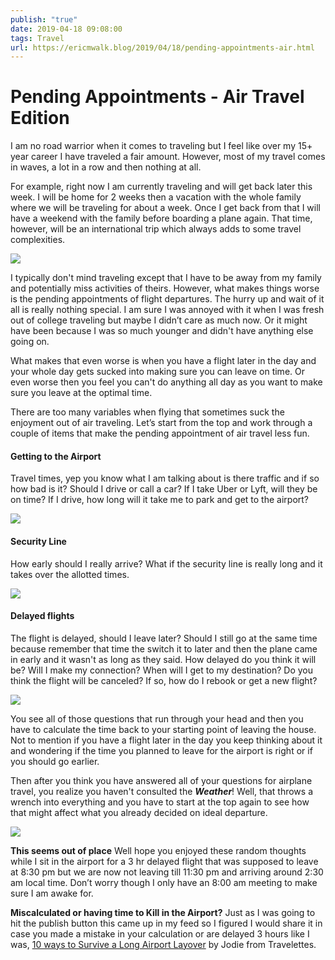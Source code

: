 ```yaml
---
publish: "true"
date: 2019-04-18 09:08:00
tags: Travel
url: https://ericmwalk.blog/2019/04/18/pending-appointments-air.html
---
```


# Pending Appointments - Air Travel Edition

I am no road warrior when it comes to traveling but I feel like over my 15+ year career I have traveled a fair amount. However, most of my travel comes in waves, a lot in a row and then nothing at all.

For example, right now I am currently traveling and will get back later this week. I will be home for 2 weeks then a vacation with the whole family where we will be traveling for about a week. Once I get back from that I will have a weekend with the family before boarding a plane again. That time, however, will be an international trip which always adds to some travel complexities.

![](https://ericmwalk.blog/uploads/2021/57633f4393.jpg)

I typically don't mind traveling except that I have to be away from my family and potentially miss activities of theirs. However, what makes things worse is the pending appointments of flight departures. The hurry up and wait of it all is really nothing special. I am sure I was annoyed with it when I was fresh out of college traveling but maybe I didn’t care as much now. Or it might have been because I was so much younger and didn't have anything else going on.

What makes that even worse is when you have a flight later in the day and your whole day gets sucked into making sure you can leave on time. Or even worse then you feel you can't do anything all day as you want to make sure you leave at the optimal time.

There are too many variables when flying that sometimes suck the enjoyment out of air traveling. Let’s start from the top and work through a couple of items that make the pending appointment of air travel less fun.

#### Getting to the Airport
Travel times, yep you know what I am talking about is there traffic and if so how bad is it? Should I drive or call a car? If I take Uber or Lyft, will they be on time? If I drive, how long will it take me to park and get to the airport?

![](https://ericmwalk.blog/uploads/2021/4a4ceaf2af.gif)

#### Security Line
How early should I really arrive? What if the security line is really long and it takes over the allotted times.

![](https://ericmwalk.blog/uploads/2021/293b3f0619.gif)

#### Delayed flights
The flight is delayed, should I leave later? Should I still go at the same time because remember that time the switch it to later and then the plane came in early and it wasn't as long as they said. How delayed do you think it will be? Will I make my connection? When will I get to my destination? Do you think the flight will be canceled? If so, how do I rebook or get a new flight?

![](https://ericmwalk.blog/uploads/2021/feb573bc16.gif)

You see all of those questions that run through your head and then you have to calculate the time back to your starting point of leaving the house. Not to mention if you have a flight later in the day you keep thinking about it and wondering if the time you planned to leave for the airport is right or if you should go earlier.

Then after you think you have answered all of your questions for airplane travel, you realize you haven't consulted the ***Weather***! Well, that throws a wrench into everything and you have to start at the top again to see how that might affect what you already decided on ideal departure.

![](https://ericmwalk.blog/uploads/2021/7cf496010d.gif)

**This seems out of place**
Well hope you enjoyed these random thoughts while I sit in the airport for a 3 hr delayed flight that was supposed to leave at 8:30 pm but we are now not leaving till 11:30 pm and arriving around 2:30 am local time. Don’t worry though I only have an 8:00 am meeting to make sure I am awake for.

**Miscalculated or having time to Kill in the Airport?**
Just as I was going to hit the publish button this came up in my feed so I figured I would share it in case you made a mistake in your calculation or are delayed 3 hours like I was, [10 ways to Survive a Long Airport Layover](http://www.travelettes.net/10-ways-to-survive-a-long-airport-layover/) by Jodie from Travelettes.
